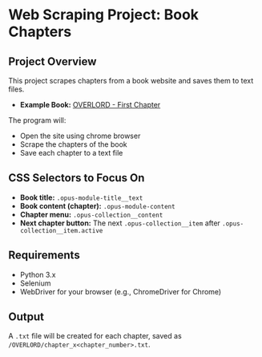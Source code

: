 # Web Scraping Project: Book Chapters

## Project Overview

This project scrapes chapters from a book website and saves them to text files.

- **Example Book:** [OVERLORD - First Chapter](https://www.bilibili.com/opus/763979363954720774?spm_id_from=333.1387.0.0)

The program will:

- Open the site using chrome browser
- Scrape the chapters of the book
- Save each chapter to a text file

## CSS Selectors to Focus On

- **Book title:** `.opus-module-title__text`
- **Book content (chapter):** `.opus-module-content`
- **Chapter menu:** `.opus-collection__content`
- **Next chapter button:** The next `.opus-collection__item` after `.opus-collection__item.active`

## Requirements

- Python 3.x
- Selenium
- WebDriver for your browser (e.g., ChromeDriver for Chrome)

## Output

A `.txt` file will be created for each chapter, saved as `/OVERLORD/chapter_x<chapter_number>.txt`.
